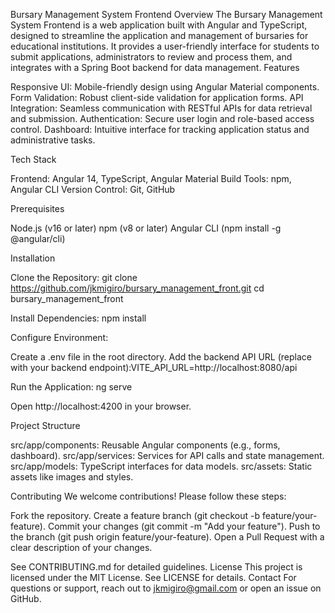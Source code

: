 Bursary Management System Frontend
Overview
The Bursary Management System Frontend is a web application built with Angular and TypeScript, designed to streamline the application and management of bursaries for educational institutions. It provides a user-friendly interface for students to submit applications, administrators to review and process them, and integrates with a Spring Boot backend for data management.
Features

Responsive UI: Mobile-friendly design using Angular Material components.
Form Validation: Robust client-side validation for application forms.
API Integration: Seamless communication with RESTful APIs for data retrieval and submission.
Authentication: Secure user login and role-based access control.
Dashboard: Intuitive interface for tracking application status and administrative tasks.

Tech Stack

Frontend: Angular 14, TypeScript, Angular Material
Build Tools: npm, Angular CLI
Version Control: Git, GitHub

Prerequisites

Node.js (v16 or later)
npm (v8 or later)
Angular CLI (npm install -g @angular/cli)

Installation

Clone the Repository:
git clone https://github.com/jkmigiro/bursary_management_front.git
cd bursary_management_front


Install Dependencies:
npm install


Configure Environment:

Create a .env file in the root directory.
Add the backend API URL (replace with your backend endpoint):VITE_API_URL=http://localhost:8080/api




Run the Application:
ng serve


Open http://localhost:4200 in your browser.



Project Structure

src/app/components: Reusable Angular components (e.g., forms, dashboard).
src/app/services: Services for API calls and state management.
src/app/models: TypeScript interfaces for data models.
src/assets: Static assets like images and styles.

Contributing
We welcome contributions! Please follow these steps:

Fork the repository.
Create a feature branch (git checkout -b feature/your-feature).
Commit your changes (git commit -m "Add your feature").
Push to the branch (git push origin feature/your-feature).
Open a Pull Request with a clear description of your changes.

See CONTRIBUTING.md for detailed guidelines.
License
This project is licensed under the MIT License. See LICENSE for details.
Contact
For questions or support, reach out to jkmigiro@gmail.com or open an issue on GitHub.
